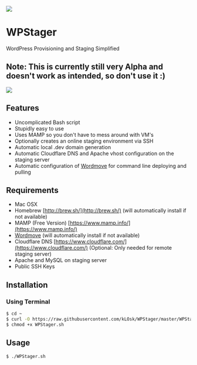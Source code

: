 ![](http://i.imgur.com/KNVcUyG.png)

WPStager
========

WordPress Provisioning and Staging Simplified

## Note: This is currently still very Alpha and doesn't work as intended, so don't use it :)

![](http://i.imgur.com/Wp5qQVR.gif)

## Features

- Uncomplicated Bash script
- Stupidly easy to use
- Uses MAMP so you don't have to mess around with VM's
- Optionally creates an online staging environment via SSH
- Automatic local .dev domain generation
- Automatic Cloudflare DNS and Apache vhost configuration on the staging server
- Automatic configuration of [Wordmove](https://github.com/welaika/wordmove) for command line deploying and pulling

## Requirements

- Mac OSX
- Homebrew [http://brew.sh/](http://brew.sh/) (will automatically install if not available)
- MAMP (Free Version) [https://www.mamp.info/](https://www.mamp.info/)
- [Wordmove](https://github.com/welaika/wordmove) (will automatically install if not available)
- Cloudflare DNS [https://www.cloudflare.com/](https://www.cloudflare.com/) (Optional: Only needed for remote staging server)
- Apache and MySQL on staging server
- Public SSH Keys

## Installation

### Using Terminal

```bash
$ cd ~
$ curl -O https://raw.githubusercontent.com/kLOsk/WPStager/master/WPStager.sh
$ chmod +x WPStager.sh
```

## Usage

```bash
$ ./WPStager.sh
```
